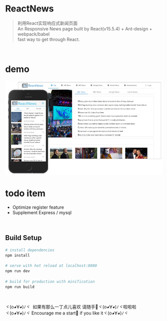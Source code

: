 # ReactNews

> 利用React实现响应式新闻页面<br>
> An Responsive News page built by React(v15.5.4) + Ant-design + webpack/babel<br> fast way to get through React.
<br>

# demo
<img src="./src/img/page-demo.jpg" alt="ReactNews-demo" width="600px" height="auto">
<br>

# todo item
- Optimize register feature
- Supplement Express / mysql
<br>

## Build Setup

``` bash
# install dependencies
npm install

# serve with hot reload at localhost:8080
npm run dev

# build for production with minification
npm run build
```
<br>


ヾ(o◕∀◕)ﾉヾ  如果有那么一丁点儿喜欢 请随手🌟ヾ(o◕∀◕)ﾉヾ啦啦啦 <br>
ヾ(o◕∀◕)ﾉヾ  Encourage me a start🌟 if you like itヾ(o◕∀◕)ﾉヾ
